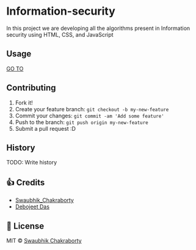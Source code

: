 # Information-security

In this project we are developing all the algorithms present in Information security using HTML, CSS, and JavaScript



## Usage

[GO TO](https://swaubhik.engineer/information-security/)

## Contributing

1. Fork it!
2. Create your feature branch: `git checkout -b my-new-feature`
3. Commit your changes: `git commit -am 'Add some feature'`
4. Push to the branch: `git push origin my-new-feature`
5. Submit a pull request :D

## History

TODO: Write history

## :+1: Credits

- [Swaubhik_Chakraborty](https://www.swaubhik.engineer/)
- [Debojeet Das](https://www.Debojeet.works)

## :eyes: License

MIT &copy; [Swaubhik Chakraborty](https://github.com/swaubhik/information-security/blob/master/LICENSE)
